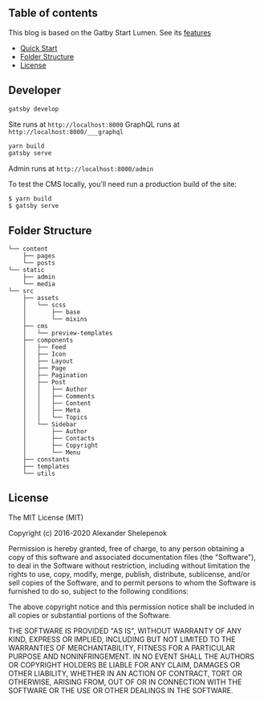## Table of contents
This blog is based on the Gatby Start Lumen. See its [features](http://github.com/alxshelepenok/gatsby-starter-lumen#features)

+ [Quick Start](http://github.com/alxshelepenok/gatsby-starter-lumen#developer)
+ [Folder Structure](http://github.com/alxshelepenok/gatsby-starter-lumen#folder-structure)
+ [License](http://github.com/alxshelepenok/gatsby-starter-lumen#license)


## Developer
```cmd
gatsby develop
```

Site runs at `http://localhost:8000`
GraphQL runs at `http://localhost:8000/___graphql`


```cmd
yarn build
gatsby serve
```

Admin runs at `http://localhost:8000/admin`

To test the CMS locally, you'll need run a production build of the site:
```
$ yarn build
$ gatsby serve
```

## Folder Structure

```
└── content
    ├── pages
    └── posts
└── static
    ├── admin
    └── media
└── src
    ├── assets
    │   └── scss
    │       ├── base
    │       └── mixins
    ├── cms
    │   └── preview-templates
    ├── components
    │   ├── Feed
    │   ├── Icon
    │   ├── Layout
    │   ├── Page
    │   ├── Pagination
    │   ├── Post
    │   │   ├── Author
    │   │   ├── Comments
    │   │   ├── Content
    │   │   ├── Meta
    │   │   └── Topics
    │   └── Sidebar
    │       ├── Author
    │       ├── Contacts
    │       ├── Copyright
    │       └── Menu
    ├── constants
    ├── templates
    └── utils

```

## License
The MIT License (MIT)

Copyright (c) 2016-2020 Alexander Shelepenok

Permission is hereby granted, free of charge, to any person obtaining a copy
of this software and associated documentation files (the "Software"), to deal
in the Software without restriction, including without limitation the rights
to use, copy, modify, merge, publish, distribute, sublicense, and/or sell
copies of the Software, and to permit persons to whom the Software is
furnished to do so, subject to the following conditions:

The above copyright notice and this permission notice shall be included in all
copies or substantial portions of the Software.

THE SOFTWARE IS PROVIDED "AS IS", WITHOUT WARRANTY OF ANY KIND, EXPRESS OR
IMPLIED, INCLUDING BUT NOT LIMITED TO THE WARRANTIES OF MERCHANTABILITY,
FITNESS FOR A PARTICULAR PURPOSE AND NONINFRINGEMENT. IN NO EVENT SHALL THE
AUTHORS OR COPYRIGHT HOLDERS BE LIABLE FOR ANY CLAIM, DAMAGES OR OTHER
LIABILITY, WHETHER IN AN ACTION OF CONTRACT, TORT OR OTHERWISE, ARISING FROM,
OUT OF OR IN CONNECTION WITH THE SOFTWARE OR THE USE OR OTHER DEALINGS IN THE
SOFTWARE.

